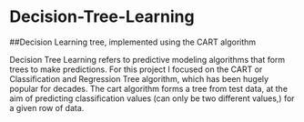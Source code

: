 # Decision-Tree-Learning
##Decision Learning tree, implemented using the CART algorithm

Decision Tree Learning refers to predictive modeling algorithms that form trees to make predictions. For this project I focused on the CART or Classification and 
Regression Tree algorithm, which has been hugely popular for decades.  The cart algorithm forms a tree from test data, at the aim of predicting classification 
values (can only be two different values,) for a given row of data.
